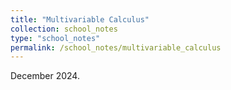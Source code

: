 ```yaml
---
title: "Multivariable Calculus"
collection: school_notes
type: "school_notes"
permalink: /school_notes/multivariable_calculus
---
```


December 2024.